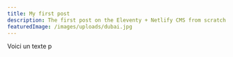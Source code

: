 ```yaml
---
title: My first post
description: The first post on the Eleventy + Netlify CMS from scratch blog
featuredImage: /images/uploads/dubai.jpg
---
```


Voici un texte p